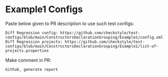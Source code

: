 # Example1 Configs
Paste below given to PR description to use such test configs:
```
Diff Regression config: https://github.com/checkstyle/test-configs/blob/main/ConstructorsDeclarationGrouping/Example1/config.xml
Diff Regression projects: https://github.com/checkstyle/test-configs/blob/main/ConstructorsDeclarationGrouping/Example1/list-of-projects.properties
```
Make comment in PR:
```
Github, generate report
```
